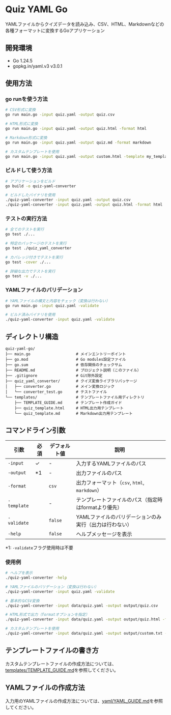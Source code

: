 # Quiz YAML Go

YAMLファイルからクイズデータを読み込み、CSV、HTML、Markdownなどの各種フォーマットに変換するGoアプリケーション

## 開発環境

- Go 1.24.5
- gopkg.in/yaml.v3 v3.0.1

## 使用方法

### go runを使う方法

```bash
# CSV形式に変換
go run main.go -input quiz.yaml -output quiz.csv

# HTML形式に変換
go run main.go -input quiz.yaml -output quiz.html -format html

# Markdown形式に変換
go run main.go -input quiz.yaml -output quiz.md -format markdown

# カスタムテンプレートを使用
go run main.go -input quiz.yaml -output custom.html -template my_template.html
```

### ビルドして使う方法

```bash
# アプリケーションをビルド
go build -o quiz-yaml-converter

# ビルドしたバイナリを使用
./quiz-yaml-converter -input quiz.yaml -output quiz.csv
./quiz-yaml-converter -input quiz.yaml -output quiz.html -format html
```

### テストの実行方法

```bash
# 全てのテストを実行
go test ./...

# 特定のパッケージのテストを実行
go test ./quiz_yaml_converter

# カバレッジ付きでテストを実行
go test -cover ./...

# 詳細な出力でテストを実行
go test -v ./...
```

### YAMLファイルのバリデーション

```bash
# YAMLファイルの構文と内容をチェック（変換は行わない）
go run main.go -input quiz.yaml -validate

# ビルド済みバイナリを使用
./quiz-yaml-converter -input quiz.yaml -validate
```

## ディレクトリ構造

```
quiz-yaml-go/
├── main.go                    # メインエントリーポイント
├── go.mod                     # Go modules設定ファイル
├── go.sum                     # 依存関係のチェックサム
├── README.md                  # プロジェクト説明（このファイル）
├── .gitignore                 # Git除外設定
├── quiz_yaml_converter/       # クイズ変換ライブラリパッケージ
│   ├── converter.go           # メイン変換ロジック
│   └── converter_test.go      # テストファイル
└── templates/                 # テンプレートファイル用ディレクトリ
    ├── TEMPLATE_GUIDE.md      # テンプレート作成ガイド
    ├── quiz_template.html     # HTML出力用テンプレート
    └── quiz_template.md       # Markdown出力用テンプレート
```

## コマンドライン引数

| 引数 | 必須 | デフォルト値 | 説明 |
|------|------|-------------|------|
| `-input` | ✓ | - | 入力するYAMLファイルのパス |
| `-output` | *1 | - | 出力ファイルのパス |
| `-format` | | `csv` | 出力フォーマット（`csv`, `html`, `markdown`） |
| `-template` | | - | テンプレートファイルのパス（指定時はformatより優先） |
| `-validate` | | `false` | YAMLファイルのバリデーションのみ実行（出力は行わない） |
| `-help` | | `false` | ヘルプメッセージを表示 |

*1: `-validate`フラグ使用時は不要

### 使用例

```bash
# ヘルプを表示
./quiz-yaml-converter -help

# YAMLファイルのバリデーション（変換は行わない）
./quiz-yaml-converter -input quiz.yaml -validate

# 基本的なCSV変換
./quiz-yaml-converter -input data/quiz.yaml -output output/quiz.csv

# HTML形式で出力（formatオプションを指定）
./quiz-yaml-converter -input data/quiz.yaml -output output/quiz.html -format html

# カスタムテンプレートを使用
./quiz-yaml-converter -input data/quiz.yaml -output output/custom.txt -template templates/custom.tmpl
```

## テンプレートファイルの書き方

カスタムテンプレートファイルの作成方法については、[templates/TEMPLATE_GUIDE.md](templates/TEMPLATE_GUIDE.md)を参照してください。

## YAMLファイルの作成方法

入力用のYAMLファイルの作成方法については、[yaml/YAML_GUIDE.md](yaml/YAML_GUIDE.md)を参照してください。
